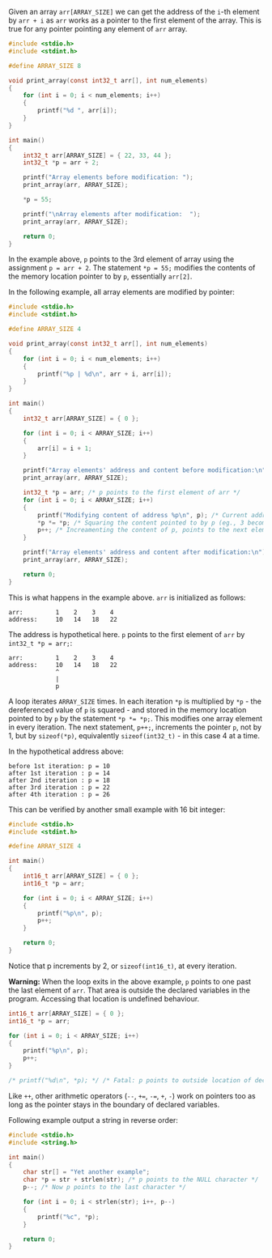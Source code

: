 Given an array `arr[ARRAY_SIZE]` we can get the address of the `i`-th element by `arr + i` as `arr` works as a pointer to the first element of the array. This is true for any pointer pointing any element of `arr` array.

```C runnable
#include <stdio.h>
#include <stdint.h>

#define ARRAY_SIZE 8

void print_array(const int32_t arr[], int num_elements)
{
    for (int i = 0; i < num_elements; i++)
	{
		printf("%d ", arr[i]);
	}
}

int main()
{
	int32_t arr[ARRAY_SIZE] = { 22, 33, 44 };
	int32_t *p = arr + 2;

	printf("Array elements before modification: ");
	print_array(arr, ARRAY_SIZE);

	*p = 55;

	printf("\nArray elements after modification:  ");
	print_array(arr, ARRAY_SIZE);

	return 0;
}
```

In the example above, `p` points to the 3rd element of array using the assignment `p = arr + 2`. The statement `*p = 55;` modifies the contents of the memory location pointer to by `p`, essentially `arr[2]`.

In the following example, all array elements are modified by pointer:

```C runnable
#include <stdio.h>
#include <stdint.h>

#define ARRAY_SIZE 4

void print_array(const int32_t arr[], int num_elements)
{
    for (int i = 0; i < num_elements; i++)
	{
		printf("%p | %d\n", arr + i, arr[i]);
	}
}

int main()
{
	int32_t arr[ARRAY_SIZE] = { 0 };

	for (int i = 0; i < ARRAY_SIZE; i++)
	{
		arr[i] = i + 1;
	}

	printf("Array elements' address and content before modification:\n");
	print_array(arr, ARRAY_SIZE);

	int32_t *p = arr; /* p points to the first element of arr */
	for (int i = 0; i < ARRAY_SIZE; i++)
	{
		printf("Modifying content of address %p\n", p); /* Current address p is holding */
		*p *= *p; /* Squaring the content pointed to by p (eg., 3 becomes 9) */
		p++; /* Increamenting the content of p, points to the next element of the array */
	}

	printf("Array elements' address and content after modification:\n");
	print_array(arr, ARRAY_SIZE);

	return 0;
}
```

This is what happens in the example above. `arr` is initialized as follows:

```
arr:         1    2    3    4
address:     10   14   18   22
```

The address is hypothetical here. `p` points to the first element of `arr` by `int32_t *p = arr;`:

```
arr:         1    2    3    4
address:     10   14   18   22
             ^
             |
             p
```

A loop iterates `ARRAY_SIZE` times. In each iteration `*p` is multiplied by `*p` - the dereferenced value of `p` is squared - and stored in the memory location pointed to by `p` by the statement `*p *= *p;`. This modifies one array element in every iteration. The next statement, `p++;`, increments the pointer `p`, not by 1, but by `sizeof(*p)`, equivalently `sizeof(int32_t)` - in this case 4 at a time.

In the hypothetical address above:

```
before 1st iteration: p = 10
after 1st iteration : p = 14
after 2nd iteration : p = 18
after 3rd iteration : p = 22
after 4th iteration : p = 26
```

This can be verified by another small example with 16 bit integer:

```C runnable
#include <stdio.h>
#include <stdint.h>

#define ARRAY_SIZE 4

int main()
{
	int16_t arr[ARRAY_SIZE] = { 0 };
	int16_t *p = arr;

	for (int i = 0; i < ARRAY_SIZE; i++)
	{
		printf("%p\n", p);
		p++;
	}

	return 0;
}
```

Notice that p increments by 2, or `sizeof(int16_t)`, at every iteration.

**Warning:** When the loop exits in the above example, `p` points to one past the last element of `arr`. That area is outside the declared variables in the program. Accessing that location is undefined behaviour.

```C
int16_t arr[ARRAY_SIZE] = { 0 };
int16_t *p = arr;

for (int i = 0; i < ARRAY_SIZE; i++)
{
    printf("%p\n", p);
    p++;
}

/* printf("%d\n", *p); */ /* Fatal: p points to outside location of declared variable - undefined behaviour */
```

Like `++`, other arithmetic operators (`--`, `+=`, `-=`, `+`, `-`) work on pointers too as long as the pointer stays in the boundary of declared variables.

Following example output a string in reverse order:

```C runnable
#include <stdio.h>
#include <string.h>

int main()
{
	char str[] = "Yet another example";
	char *p = str + strlen(str); /* p points to the NULL character */
	p--; /* Now p points to the last character */

	for (int i = 0; i < strlen(str); i++, p--)
	{
		printf("%c", *p);
	}

	return 0;
}
```
